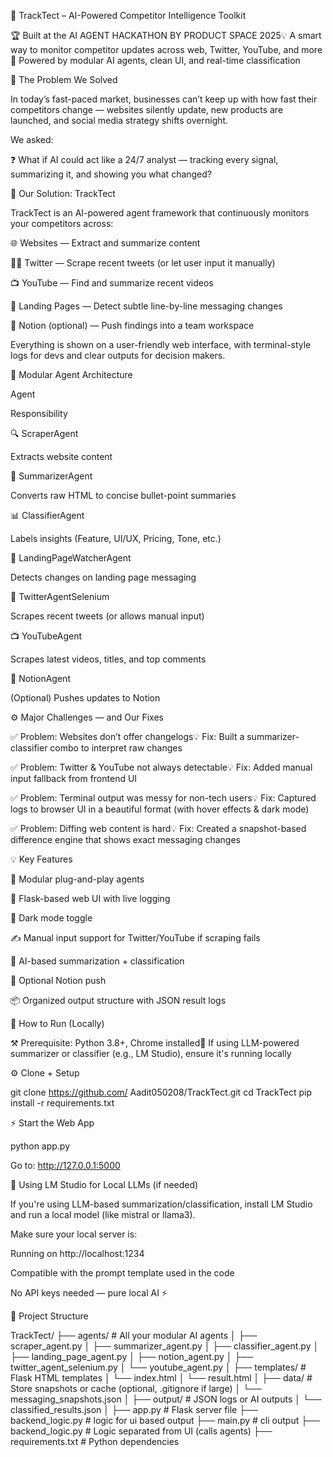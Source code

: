 🚀 TrackTect – AI-Powered Competitor Intelligence Toolkit

🏆 Built at the AI AGENT HACKATHON BY PRODUCT SPACE 2025💡 A smart way to monitor competitor updates across web, Twitter, YouTube, and more🧠 Powered by modular AI agents, clean UI, and real-time classification

🧠 The Problem We Solved

In today’s fast-paced market, businesses can’t keep up with how fast their competitors change — websites silently update, new products are launched, and social media strategy shifts overnight.

We asked:

❓ What if AI could act like a 24/7 analyst — tracking every signal, summarizing it, and showing you what changed?

🎯 Our Solution: TrackTect

TrackTect is an AI-powered agent framework that continuously monitors your competitors across:

🌐 Websites — Extract and summarize content

🤦‍♂️ Twitter — Scrape recent tweets (or let user input it manually)

📺 YouTube — Find and summarize recent videos

📄 Landing Pages — Detect subtle line-by-line messaging changes

🧠 Notion (optional) — Push findings into a team workspace

Everything is shown on a user-friendly web interface, with terminal-style logs for devs and clear outputs for decision makers.

🧹 Modular Agent Architecture

Agent

Responsibility

🔍 ScraperAgent

Extracts website content

📝 SummarizerAgent

Converts raw HTML to concise bullet-point summaries

📊 ClassifierAgent

Labels insights (Feature, UI/UX, Pricing, Tone, etc.)

📄 LandingPageWatcherAgent

Detects changes on landing page messaging

🤦 TwitterAgentSelenium

Scrapes recent tweets (or allows manual input)

📺 YouTubeAgent

Scrapes latest videos, titles, and top comments

🧠 NotionAgent

(Optional) Pushes updates to Notion

⚙️ Major Challenges — and Our Fixes

✅ Problem: Websites don’t offer changelogs💡 Fix: Built a summarizer-classifier combo to interpret raw changes

✅ Problem: Twitter & YouTube not always detectable💡 Fix: Added manual input fallback from frontend UI

✅ Problem: Terminal output was messy for non-tech users💡 Fix: Captured logs to browser UI in a beautiful format (with hover effects & dark mode)

✅ Problem: Diffing web content is hard💡 Fix: Created a snapshot-based difference engine that shows exact messaging changes

💡 Key Features

🧰 Modular plug-and-play agents

🔹 Flask-based web UI with live logging

🌙 Dark mode toggle

✍️ Manual input support for Twitter/YouTube if scraping fails

📝 AI-based summarization + classification

🛄 Optional Notion push

📦 Organized output structure with JSON result logs

🧪 How to Run (Locally)

⚒️ Prerequisite: Python 3.8+, Chrome installed💬 If using LLM-powered summarizer or classifier (e.g., LM Studio), ensure it's running locally

⚙️ Clone + Setup

git clone https://github.com/ Aadit050208/TrackTect.git
cd TrackTect
pip install -r requirements.txt

⚡ Start the Web App

python app.py

Go to: http://127.0.0.1:5000

🧠 Using LM Studio for Local LLMs (if needed)

If you're using LLM-based summarization/classification, install LM Studio and run a local model (like mistral or llama3).

Make sure your local server is:

Running on http://localhost:1234

Compatible with the prompt template used in the code

No API keys needed — pure local AI ⚡

📂 Project Structure

TrackTect/
├── agents/                      # All your modular AI agents
│   ├── scraper_agent.py
│   ├── summarizer_agent.py
│   ├── classifier_agent.py
│   ├── landing_page_agent.py
│   ├── notion_agent.py
│   ├── twitter_agent_selenium.py
│   └── youtube_agent.py
│
├── templates/                  # Flask HTML templates
│   └── index.html
│   └── result.html
│
├── data/                       # Store snapshots or cache (optional, .gitignore if large)
│   └── messaging_snapshots.json
│
├── output/                     # JSON logs or AI outputs
│   └── classified_results.json
│
├── app.py                      # Flask server file 
├── backend_logic.py            # logic for ui based output
├── main.py                     # cli output
├── backend_logic.py            # Logic separated from UI (calls agents)
├── requirements.txt            # Python dependencies




